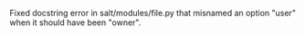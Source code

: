 Fixed docstring error in salt/modules/file.py that misnamed an option "user" when it should have been "owner".
